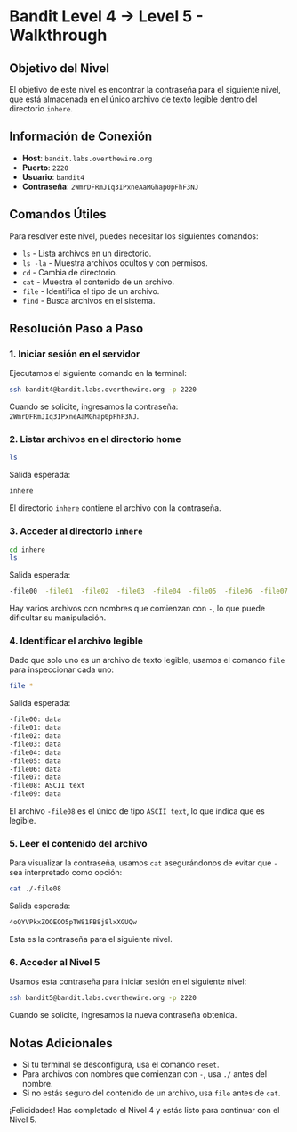 # Bandit Level 4 → Level 5 - Walkthrough

## Objetivo del Nivel

El objetivo de este nivel es encontrar la contraseña para el siguiente nivel, que está almacenada en el único archivo de texto legible dentro del directorio `inhere`.

## Información de Conexión

- **Host**: `bandit.labs.overthewire.org`
- **Puerto**: `2220`
- **Usuario**: `bandit4`
- **Contraseña**: `2WmrDFRmJIq3IPxneAaMGhap0pFhF3NJ`

## Comandos Útiles

Para resolver este nivel, puedes necesitar los siguientes comandos:

- `ls` - Lista archivos en un directorio.
- `ls -la` - Muestra archivos ocultos y con permisos.
- `cd` - Cambia de directorio.
- `cat` - Muestra el contenido de un archivo.
- `file` - Identifica el tipo de un archivo.
- `find` - Busca archivos en el sistema.

## Resolución Paso a Paso

### 1. Iniciar sesión en el servidor

Ejecutamos el siguiente comando en la terminal:

```sh
ssh bandit4@bandit.labs.overthewire.org -p 2220
```

Cuando se solicite, ingresamos la contraseña: `2WmrDFRmJIq3IPxneAaMGhap0pFhF3NJ`.

### 2. Listar archivos en el directorio home

```sh
ls
```

Salida esperada:

```sh
inhere
```

El directorio `inhere` contiene el archivo con la contraseña.

### 3. Acceder al directorio `inhere`

```sh
cd inhere
ls
```

Salida esperada:

```sh
-file00  -file01  -file02  -file03  -file04  -file05  -file06  -file07  -file08  -file09
```

Hay varios archivos con nombres que comienzan con `-`, lo que puede dificultar su manipulación.

### 4. Identificar el archivo legible

Dado que solo uno es un archivo de texto legible, usamos el comando `file` para inspeccionar cada uno:

```sh
file *
```

Salida esperada:

```sh
-file00: data
-file01: data
-file02: data
-file03: data
-file04: data
-file05: data
-file06: data
-file07: data
-file08: ASCII text
-file09: data
```

El archivo `-file08` es el único de tipo `ASCII text`, lo que indica que es legible.

### 5. Leer el contenido del archivo

Para visualizar la contraseña, usamos `cat` asegurándonos de evitar que `-` sea interpretado como opción:

```sh
cat ./-file08
```

Salida esperada:

```sh
4oQYVPkxZOOEOO5pTW81FB8j8lxXGUQw
```

Esta es la contraseña para el siguiente nivel.

### 6. Acceder al Nivel 5

Usamos esta contraseña para iniciar sesión en el siguiente nivel:

```sh
ssh bandit5@bandit.labs.overthewire.org -p 2220
```

Cuando se solicite, ingresamos la nueva contraseña obtenida.

## Notas Adicionales

- Si tu terminal se desconfigura, usa el comando `reset`.
- Para archivos con nombres que comienzan con `-`, usa `./` antes del nombre.
- Si no estás seguro del contenido de un archivo, usa `file` antes de `cat`.

¡Felicidades! Has completado el Nivel 4 y estás listo para continuar con el Nivel 5.

